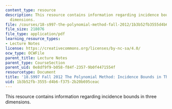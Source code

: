```yaml
---
content_type: resource
description: This resource contains information regarding incidence bounds in three
  dimensions.
file: /courses/18-s997-the-polynomial-method-fall-2012/1b3b52fb3555d4b6f3752b20b695ceac_MIT18_S997F12_lec20.pdf
file_size: 218076
file_type: application/pdf
learning_resource_types:
- Lecture Notes
license: https://creativecommons.org/licenses/by-nc-sa/4.0/
ocw_type: OCWFile
parent_title: Lecture Notes
parent_type: CourseSection
parent_uid: 0e8df9f9-b058-f84f-2357-9b0f4471554f
resourcetype: Document
title: '18.S997 Fall 2012 The Polynomial Method: Incidence Bounds in Three Dimensions'
uid: 1b3b52fb-3555-d4b6-f375-2b20b695ceac
---
```

This resource contains information regarding incidence bounds in three dimensions.